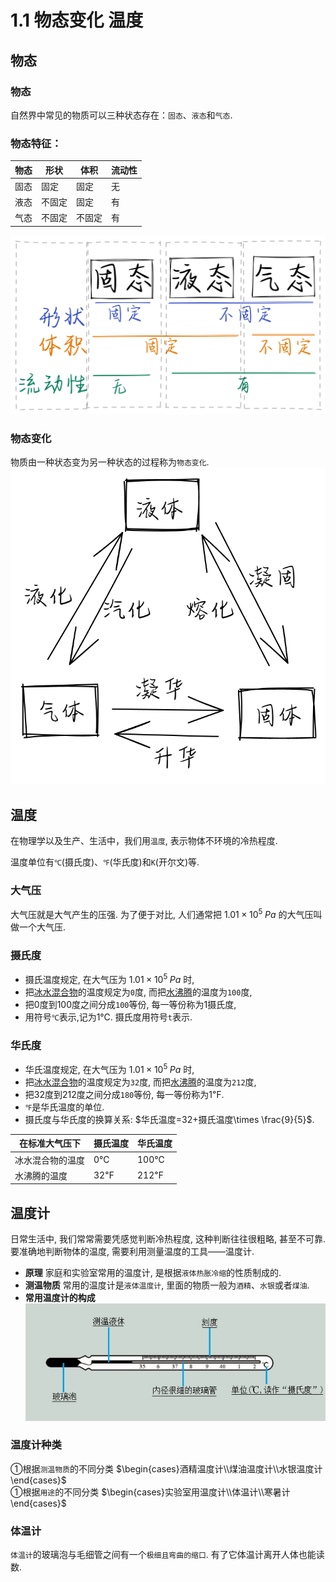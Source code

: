 # 1.1 物态变化 温度
## 物态
### 物态
自然界中常见的物质可以三种状态存在：`固态`、`液态`和`气态`.
### 物态特征：
|物态|形状|体积|流动性|
|--|--|--|--|
|固态|固定|固定|无|
|液态|不固定|固定|有|
|气态|不固定|不固定|有|

![](物质特征.png)
### 物态变化
物质由一种状态变为另一种状态的过程称为`物态变化`.
![](物态变化.png)

## 温度
在物理学以及生产、生活中，我们用`温度`, 表示物体不环境的冷热程度. 
   
温度单位有`℃`(摄氏度)、`℉`(华氏度)和`K`(开尔文)等.  
### 大气压
大气压就是大气产生的压强. 为了便于对比, 人们通常把 $1.01\times 10^5\; Pa$ 的大气压叫做一个大气压.  
### 摄氏度
- 摄氏温度规定, 在大气压为 $1.01\times 10^5\; Pa$ 时,
- 把<u>冰水混合物</u>的温度规定为`0`度, 而把<u>水沸腾</u>的温度为`100`度,   
- 把0度到100度之间分成`100`等份, 每一等份称为1摄氏度,   
- 用符号`℃`表示,记为1℃. 摄氏度用符号`t`表示.
### 华氏度
- 华氏温度规定, 在大气压为 $1.01\times 10^5\; Pa$ 时,   
- 把<u>冰水混合物</u>的温度规定为`32`度, 而把<u>水沸腾</u>的温度为`212`度,   
- 把32度到212度之间分成`180`等份, 每一等份称为1℉.  
- `℉`是华氏温度的单位.  
- 摄氏度与华氏度的换算关系: $华氏温度=32+摄氏温度\times \frac{9}{5}$.  

|在标准大气压下|摄氏温度|华氏温度| 
|--|--|--| 
|冰水混合物的温度|0℃|100℃| 
|水沸腾的温度|32℉|212℉|

## 温度计
日常生活中, 我们常常需要凭感觉判断冷热程度, 这种判断往往很粗略, 甚至不可靠. 要准确地判断物体的温度, 需要利用测量温度的工具——温度计.  
- **原理** 家庭和实验室常用的温度计, 是根据`液体热胀冷缩`的性质制成的.  
- **测温物质** 常用的温度计是`液体温度计`, 里面的物质一般为`酒精`、`水银`或者`煤油`.
- **常用温度计的构成**   
![](温度计.jpg)
### 温度计种类
①根据`测温物质`的不同分类 $\begin{cases}酒精温度计\\煤油温度计\\水银温度计\end{cases}$   
①根据`用途`的不同分类 $\begin{cases}实验室用温度计\\体温计\\寒暑计\end{cases}$
### 体温计
`体温计`的玻璃泡与毛细管之间有一个`极细且弯曲的缩口`. 有了它体温计离开人体也能读数.